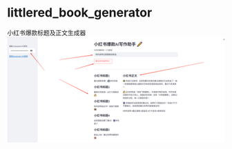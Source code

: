 # littlered_book_generator
小红书爆款标题及正文生成器
![产品界面](littlered_book_generator/ddda6569d27ba4bb6827e075ac60cdcb.png)
